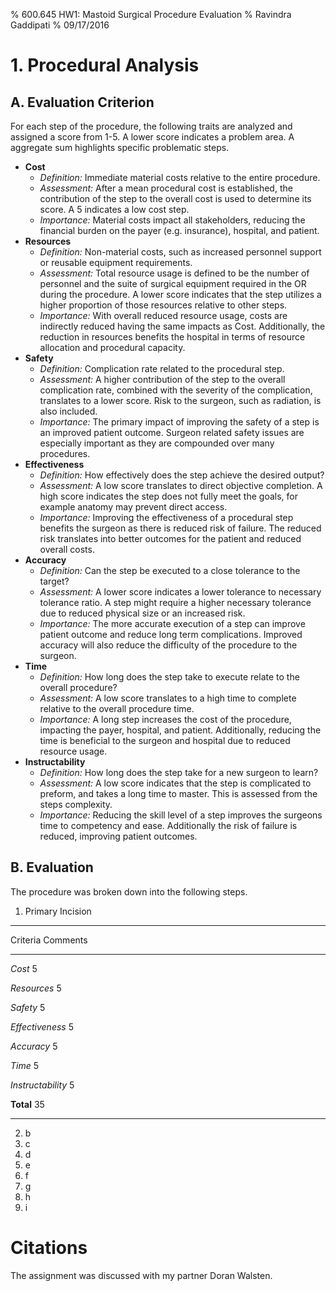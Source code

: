 % 600.645 HW1: Mastoid Surgical Procedure Evaluation
% Ravindra Gaddipati
% 09/17/2016

# 1. Procedural Analysis

## A. Evaluation Criterion

For each step of the procedure, the following traits are analyzed and assigned a score from 1-5. A lower score indicates a problem area. A aggregate sum highlights specific problematic steps.

- **Cost** 
    + *Definition:* Immediate material costs relative to the entire procedure.
    + *Assessment:* After a mean procedural cost is established, the contribution of the step to the overall cost is used to determine its score. A 5 indicates a low cost step.
    + *Importance:* Material costs impact all stakeholders, reducing the financial burden on the payer (e.g. insurance), hospital, and patient.
- **Resources**
    + *Definition:* Non-material costs, such as increased personnel support or reusable equipment requirements.
    + *Assessment:* Total resource usage is defined to be the number of personnel and the suite of surgical equipment required in the OR during the procedure. A lower score indicates that the step utilizes a higher proportion of those resources relative to other steps.
    + *Importance:* With overall reduced resource usage, costs are indirectly reduced having the same impacts as Cost. Additionally, the reduction in resources benefits the hospital in terms of resource allocation and procedural capacity.
- **Safety**
    + *Definition:* Complication rate related to the procedural step.
    + *Assessment:* A higher contribution of the step to the overall complication rate, combined with the severity of the complication, translates to a lower score. Risk to the surgeon, such as radiation, is also included.
    + *Importance:* The primary impact of improving the safety of a step is an improved patient outcome. Surgeon related safety issues are especially important as they are compounded over many procedures.
- **Effectiveness** 
    + *Definition:* How effectively does the step achieve the desired output?
    + *Assessment:* A low score translates to direct objective completion. A high score indicates the step does not fully meet the goals, for example anatomy may prevent direct access.
    + *Importance:* Improving the effectiveness of a procedural step benefits the surgeon as there is reduced risk of failure. The reduced risk translates into better outcomes for the patient and reduced overall costs.
- **Accuracy**
    + *Definition:* Can the step be executed to a close tolerance to the target?
    + *Assessment:* A lower score indicates a lower tolerance to necessary tolerance ratio. A step might require a higher necessary tolerance due to reduced physical size or an increased risk.
    + *Importance:* The more accurate execution of a step can improve patient outcome and reduce long term complications. Improved accuracy will also reduce the difficulty of the procedure to the surgeon.
- **Time**
    + *Definition:* How long does the step take to execute relate to the overall procedure?
    + *Assessment:* A low score translates to a high time to complete relative to the overall procedure time.
    + *Importance:* A long step increases the cost of the procedure, impacting the payer, hospital, and patient. Additionally, reducing the time is beneficial to the surgeon and hospital due to reduced resource usage.
- **Instructability**
    + *Definition:* How long does the step take for a new surgeon to learn?
    + *Assessment:* A low score indicates that the step is complicated to preform, and takes a long time to master. This is assessed from the steps complexity.
    + *Importance:* Reducing the skill level of a step improves the surgeons time to competency and ease. Additionally the risk of failure is reduced, improving patient outcomes.

## B. Evaluation

The procedure was broken down into the following steps.

1. Primary Incision

-----------------   --  -------------------------------------------------------
Criteria                 Comments
-----------------   --  -------------------------------------------------------
*Cost*              5   

*Resources*         5

*Safety*            5

*Effectiveness*     5

*Accuracy*          5

*Time*              5

*Instructability*   5

**Total**           35
-----------------   --  -------------------------------------------------------
2. b
3. c
4. d
5. e
6. f
7. g
8. h
9. i

# Citations

The assignment was discussed with my partner Doran Walsten.